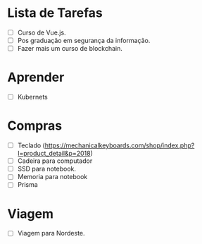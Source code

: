 # Lista de Tarefas
- [ ] Curso de Vue.js.
- [ ] Pos graduação em segurança da informação.
- [ ] Fazer mais um curso de blockchain.

# Aprender
- [ ] Kubernets

# Compras
- [ ] Teclado (https://mechanicalkeyboards.com/shop/index.php?l=product_detail&p=2018)
- [ ] Cadeira para computador
- [ ] SSD para notebook.
- [ ] Memoria para notebook
- [ ] Prisma
# Viagem
- [ ] Viagem para Nordeste.

